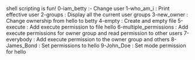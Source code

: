 shell scripting is fun!
0-iam_betty :- Change user
1-who_am_i : Print effective user
2-groups : Display all the current user groups
3-new_owner : Change ownership from hello to betty
4-empty : Create and empty file
5-execute : Add execute permission to file hello
6-multiple_permissions : Add execute permissions for owner group and read permission to other users
7-everybody : Add execute permission to the owner group and others
8-James_Bond : Set permissions to hello
 9-John_Doe : Set mode permission for hello
